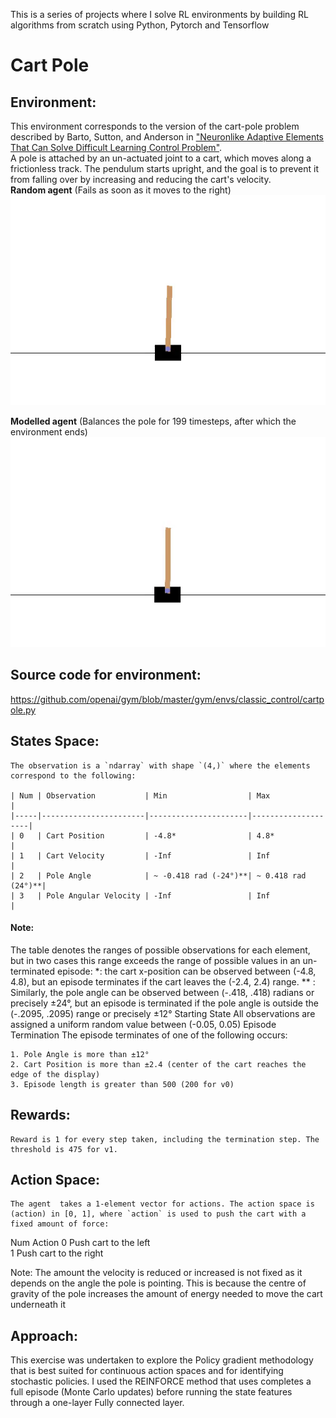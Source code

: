 This is a series of projects where I solve RL environments by building RL algorithms from scratch using Python, Pytorch and Tensorflow

# Cart Pole
## Environment:
This environment corresponds to the version of the cart-pole problem described by Barto, Sutton, and Anderson in ["Neuronlike Adaptive Elements That Can Solve Difficult Learning Control Problem"]( https://ieeexplore.ieee.org/document/6313077 ).<br>
A pole is attached by an un-actuated joint to a cart, which moves along a frictionless track. The pendulum starts upright, and the goal is to prevent it from falling over by increasing and reducing the cart's velocity.
<br>
<b>Random agent</b> (Fails as soon as it moves to the right)<br>
![Random](random.gif)

<b>Modelled agent</b> (Balances the pole for 199 timesteps, after which the environment ends)
![Learnt model](learned.gif)


## Source code for environment:
https://github.com/openai/gym/blob/master/gym/envs/classic_control/cartpole.py
## States Space:
    The observation is a `ndarray` with shape `(4,)` where the elements correspond to the following:

    | Num | Observation           | Min                  | Max                |
    |-----|-----------------------|----------------------|--------------------|
    | 0   | Cart Position         | -4.8*                | 4.8*               |
    | 1   | Cart Velocity         | -Inf                 | Inf                |
    | 2   | Pole Angle            | ~ -0.418 rad (-24°)**| ~ 0.418 rad (24°)**|
    | 3   | Pole Angular Velocity | -Inf                 | Inf                |

#### Note: 
The table denotes the ranges of possible observations for each element, but in two cases this range exceeds the range of possible values in an un-terminated episode:
 *: the cart x-position can be observed between (-4.8, 4.8), but an episode terminates if the cart leaves the (-2.4, 2.4) range.
** : Similarly, the pole angle can be observed between (-.418, .418) radians or precisely ±24°, but an episode is terminated if the pole angle is outside the (-.2095, .2095) range or precisely ±12°
Starting State
All observations are assigned a uniform random value between (-0.05, 0.05)
Episode Termination
The episode terminates of one of the following occurs:

    1. Pole Angle is more than ±12°
    2. Cart Position is more than ±2.4 (center of the cart reaches the edge of the display)
    3. Episode length is greater than 500 (200 for v0)

## Rewards:
    Reward is 1 for every step taken, including the termination step. The threshold is 475 for v1.
## Action Space:
    The agent  takes a 1-element vector for actions. The action space is (action) in [0, 1], where `action` is used to push the cart with a fixed amount of force:
Num	Action
0	Push cart to the left  
1	Push cart to the right
	
Note: The amount the velocity is reduced or increased is not fixed as it depends on the angle the pole is pointing. This is because the centre of gravity of the pole increases the amount of energy needed to move the cart underneath it
## Approach:
This exercise was undertaken to explore the Policy gradient methodology that is best suited for continuous action spaces and for identifying stochastic policies. I used the REINFORCE method that uses completes a full episode (Monte Carlo updates) before running the state features through a one-layer Fully connected layer. 
